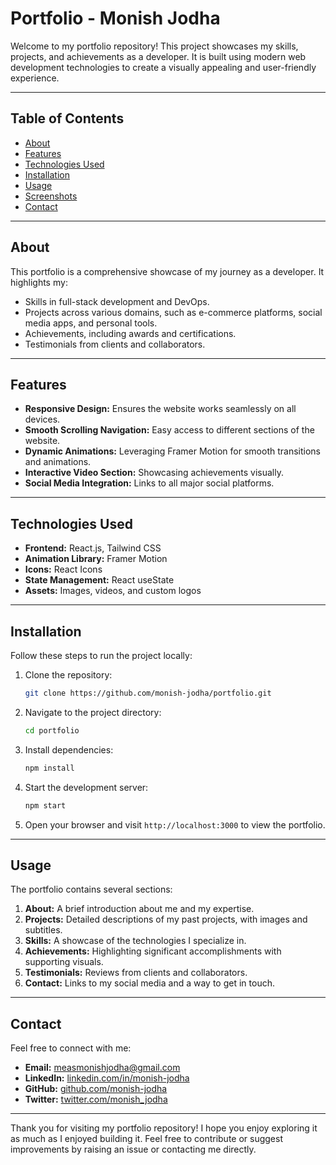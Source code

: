 # Portfolio - Monish Jodha

Welcome to my portfolio repository! This project showcases my skills, projects, and achievements as a developer. It is built using modern web development technologies to create a visually appealing and user-friendly experience.

---

## Table of Contents

- [About](#about)
- [Features](#features)
- [Technologies Used](#technologies-used)
- [Installation](#installation)
- [Usage](#usage)
- [Screenshots](#screenshots)
- [Contact](#contact)

---

## About

This portfolio is a comprehensive showcase of my journey as a developer. It highlights my:

- Skills in full-stack development and DevOps.
- Projects across various domains, such as e-commerce platforms, social media apps, and personal tools.
- Achievements, including awards and certifications.
- Testimonials from clients and collaborators.

---

## Features

- **Responsive Design:** Ensures the website works seamlessly on all devices.
- **Smooth Scrolling Navigation:** Easy access to different sections of the website.
- **Dynamic Animations:** Leveraging Framer Motion for smooth transitions and animations.
- **Interactive Video Section:** Showcasing achievements visually.
- **Social Media Integration:** Links to all major social platforms.

---

## Technologies Used

- **Frontend:** React.js, Tailwind CSS
- **Animation Library:** Framer Motion
- **Icons:** React Icons
- **State Management:** React useState
- **Assets:** Images, videos, and custom logos

---

## Installation

Follow these steps to run the project locally:

1. Clone the repository:
   ```bash
   git clone https://github.com/monish-jodha/portfolio.git
   ```

2. Navigate to the project directory:
   ```bash
   cd portfolio
   ```

3. Install dependencies:
   ```bash
   npm install
   ```

4. Start the development server:
   ```bash
   npm start
   ```

5. Open your browser and visit `http://localhost:3000` to view the portfolio.

---

## Usage

The portfolio contains several sections:

1. **About:** A brief introduction about me and my expertise.
2. **Projects:** Detailed descriptions of my past projects, with images and subtitles.
3. **Skills:** A showcase of the technologies I specialize in.
4. **Achievements:** Highlighting significant accomplishments with supporting visuals.
5. **Testimonials:** Reviews from clients and collaborators.
6. **Contact:** Links to my social media and a way to get in touch.

---


## Contact

Feel free to connect with me:

- **Email:** [measmonishjodha@gmail.com](mailto:monish.jodha@example.com)
- **LinkedIn:** [linkedin.com/in/monish-jodha](https://linkedin.com/in/monish-jodha)
- **GitHub:** [github.com/monish-jodha](https://github.com/MONISH-JODHA)
- **Twitter:** [twitter.com/monish_jodha](https://twitter.com/monish_jodha)

---

Thank you for visiting my portfolio repository! I hope you enjoy exploring it as much as I enjoyed building it. Feel free to contribute or suggest improvements by raising an issue or contacting me directly.
